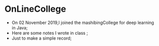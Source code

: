 # OnLineCollege
- On 02 November 2019,I joined the mashibingCollege for deep learning in Java;
- Here are some notes I wrote in class ;
- Just to make a simple record;
